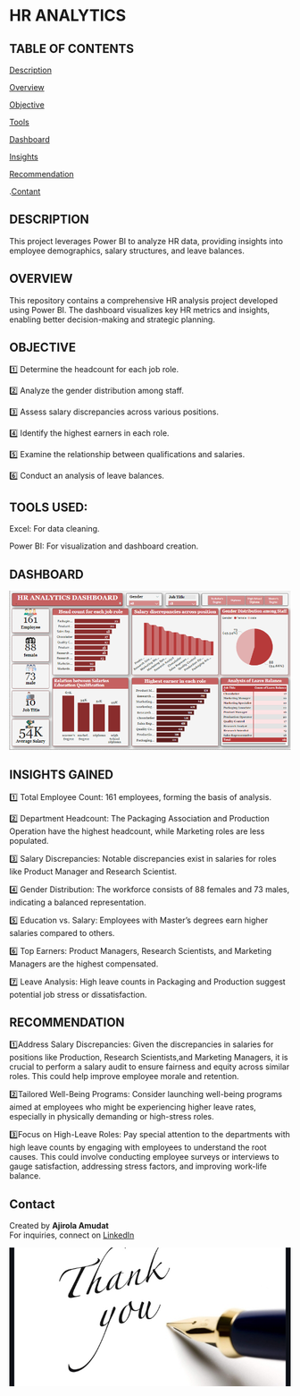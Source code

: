 # HR ANALYTICS

## TABLE OF CONTENTS 
 [Description]() 
 
 [Overview]()
 
 [Objective]() 
 
 [Tools]()
 
 [Dashboard]()
 
 [Insights]() 
 
 [Recommendation]()

 .[Contant]()

 ## DESCRIPTION 
 This project leverages Power BI to analyze HR data, providing insights into employee demographics, salary structures, and leave balances.
 
## OVERVIEW 
This repository contains a comprehensive HR analysis project developed using Power BI. The dashboard visualizes key HR metrics and insights, enabling better decision-making and strategic planning.

## OBJECTIVE 
1️⃣ Determine the headcount for each job role.

2️⃣ Analyze the gender distribution among staff.

3️⃣ Assess salary discrepancies across various positions.

4️⃣ Identify the highest earners in each role.

5️⃣ Examine the relationship between qualifications and salaries.

6️⃣ Conduct an analysis of leave balances.

## TOOLS USED:

Excel: For data cleaning.

Power BI: For visualization and dashboard creation.

## DASHBOARD 
![HR DASHBOARD](HR%20DASHBOARD.png)


## INSIGHTS GAINED

 1️⃣ Total Employee Count: 161 employees, forming the basis of analysis.

 2️⃣ Department Headcount: The Packaging Association and Production Operation have the highest headcount, while Marketing roles are less populated.

3️⃣ Salary Discrepancies: Notable discrepancies exist in salaries for roles like Product Manager and Research Scientist.

4️⃣ Gender Distribution: The workforce consists of 88 females and 73 males, indicating a balanced representation.

5️⃣ Education vs. Salary: Employees with Master’s degrees earn higher salaries compared to others.

6️⃣ Top Earners: Product Managers, Research Scientists, and Marketing Managers are the highest compensated.

7️⃣ Leave Analysis: High leave counts in Packaging and Production suggest potential job stress or dissatisfaction.



## RECOMMENDATION 
1️⃣Address Salary Discrepancies: Given the discrepancies in salaries for positions like Production, Research Scientists,and Marketing Managers, it is crucial to perform a salary audit to ensure fairness and equity across similar roles. This could help improve employee morale and retention.

2️⃣Tailored Well-Being Programs: Consider launching well-being programs aimed at employees who might be experiencing higher leave rates, especially in physically demanding or high-stress roles.

3️⃣Focus on High-Leave Roles: Pay special attention to the departments with high leave counts by engaging with employees to understand the root causes. This could involve conducting employee surveys or interviews to gauge satisfaction, addressing stress factors, and improving work-life balance.


## Contact
Created by **Ajirola Amudat**  
For inquiries, connect on [LinkedIn](https://www.linkedin.com/in/ajirola-amudat-a-3083882b2?utm_source=share&utm_campaign=share_via&utm_content=profile&utm_medium=android_app)

![Screenshot](Screenshot_20250311-144911.jpg)
